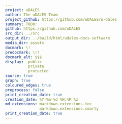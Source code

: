 ```yaml
---
project: uDALES
author: The uDALES Team
project_github: https://github.com/uDALES/u-dales
summary: TODO:
github: https://github.com/uDALES
src_dir: ../src
output_dir: ../build/html/udales-docs-software
media_dir: assets
docmark: \!
predocmark: \!!
docmark_alt: $$$
display:  public
          private
          protected
source: true
graph: true
coloured_edges: true
preprocess: false
print_creation_date: true
creation_date: %Y-%m-%d %H:%M %z
md_extensions: markdown.extensions.toc
               markdown.extensions.smarty
print_creation_date: true
---
```




